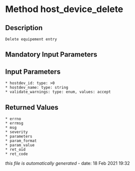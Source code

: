 # Method host_device_delete

## Description
	Delete equipement entry

## Mandatory Input Parameters

## Input Parameters
	* hostdev_id: type: >0
	* hostdev_name: type: string
	* validate_warnings: type: enum, values: accept

## Returned Values
	* errno
	* errmsg
	* msg
	* severity
	* parameters
	* param_format
	* param_value
	* ret_oid
	* ret_code


*this file is automatically generated* - date: 18 Feb 2021 19:32